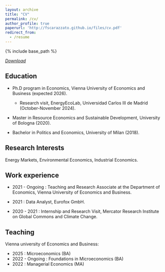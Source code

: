 ```yaml
---
layout: archive
title: "CV"
permalink: /cv/
author_profile: true
paperurl: 'http://fscarazzato.github.io/files/cv.pdf'
redirect_from:
  - /resume
---
```


{% include base_path %}


[*Download*](https://fscarazzato.github.io/files/cv.pdf)



## Education


* Ph.D program in Economics, Vienna University of Economics and Business (expected 2026).
	- Research visit, EnergyEcoLab, Universidad Carlos III de Madrid (October-November 2024).

* Master in Resource Economics and Sustainable Development, University of Bologna (2020).

* Bachelor in Politics and Economics, University of Milan (2018).




## Research Interests


Energy Markets, Environmental Economics, Industrial Economics.





## Work experience

* 2021 - Ongoing : Teaching and Research Associate at the Department of Economics, Vienna University of Economics and Business.

* 2021 : Data Analyst, Eurofox GmbH.

* 2020 - 2021 : Internship and Research Visit, Mercator Research Institute on Global Commons and Climate Change.

  


## Teaching


Vienna university of Economics and Business:

* 2025 : Microeconomics (BA)
* 2022 - Ongoing : Foundations in Microeconomics (BA)
* 2022 : Managerial Economics (MA)



